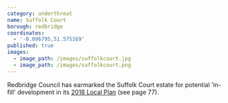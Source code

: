 ```yaml
---
category: underthreat
name: Suffolk Court 
borough: redbridge
coordinates:
  - '-0.096795,51.575169'
published: true
images:
  - image_path: /images/suffolkcourt.jpg
  - image_path: /images/suffolkcourt.png
---
```

Redbridge Council has earmarked the Suffolk Court estate for potential 'in-fill' development in its [2018 Local Plan](/images/redbridgelocalplan.pdf) (see page 77).


